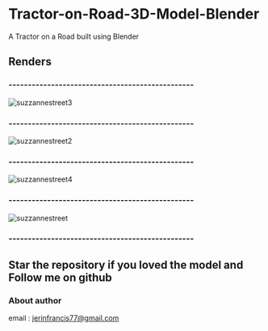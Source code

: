 # Tractor-on-Road-3D-Model-Blender

A Tractor on a Road built using Blender

## Renders
### ------------------------------------------------
![suzzannestreet3](https://user-images.githubusercontent.com/43045825/79018316-220d6900-7b91-11ea-9679-200236b49471.png)
### ------------------------------------------------
![suzzannestreet2](https://user-images.githubusercontent.com/43045825/79018108-9b588c00-7b90-11ea-9623-c9b6bd2c2b46.png)
### ------------------------------------------------
![suzzannestreet4](https://user-images.githubusercontent.com/43045825/79018111-9c89b900-7b90-11ea-94e6-073a1bc0105f.png)
### ------------------------------------------------
![suzzannestreet](https://user-images.githubusercontent.com/43045825/79018117-9e537c80-7b90-11ea-9ef5-896a45295ee0.png)
### ------------------------------------------------

## Star the repository if you loved the model and Follow me on github

### About author
email : jerinfrancis77@gmail.com
